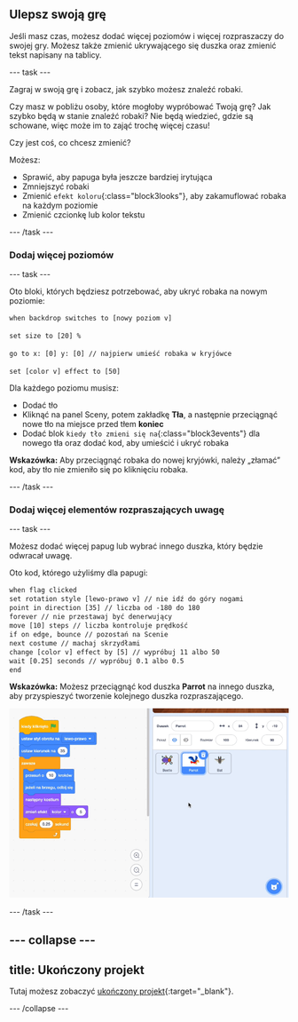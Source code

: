 ## Ulepsz swoją grę

Jeśli masz czas, możesz dodać więcej poziomów i więcej rozpraszaczy do swojej gry. Możesz także zmienić ukrywającego się duszka oraz zmienić tekst napisany na tablicy.

--- task ---

Zagraj w swoją grę i zobacz, jak szybko możesz znaleźć robaki.

Czy masz w pobliżu osoby, które mogłoby wypróbować Twoją grę? Jak szybko będą w stanie znaleźć robaki? Nie będą wiedzieć, gdzie są schowane, więc może im to zająć trochę więcej czasu!

Czy jest coś, co chcesz zmienić?

Możesz:
- Sprawić, aby papuga była jeszcze bardziej irytująca
- Zmniejszyć robaki
- Zmienić `efekt koloru`{:class="block3looks"}, aby zakamuflować robaka na każdym poziomie
- Zmienić czcionkę lub kolor tekstu

--- /task ---

### Dodaj więcej poziomów

--- task ---

Oto bloki, których będziesz potrzebować, aby ukryć robaka na nowym poziomie:

```blocks3
when backdrop switches to [nowy poziom v]

set size to [20] %

go to x: [0] y: [0] // najpierw umieść robaka w kryjówce

set [color v] effect to [50]
```

Dla każdego poziomu musisz:
- Dodać tło
- Kliknąć na panel Sceny, potem zakładkę **Tła**, a następnie przeciągnąć nowe tło na miejsce przed tłem **koniec**
- Dodać blok `kiedy tło zmieni się na`{:class="block3events"} dla nowego tła oraz dodać kod, aby umieścić i ukryć robaka

**Wskazówka:** Aby przeciągnąć robaka do nowej kryjówki, należy „złamać” kod, aby tło nie zmieniło się po kliknięciu robaka.

--- /task ---

### Dodaj więcej elementów rozpraszających uwagę

--- task ---

Możesz dodać więcej papug lub wybrać innego duszka, który będzie odwracał uwagę.

Oto kod, którego użyliśmy dla papugi:

```blocks3
when flag clicked
set rotation style [lewo-prawo v] // nie idź do góry nogami
point in direction [35] // liczba od -180 do 180
forever // nie przestawaj być denerwujący
move [10] steps // liczba kontroluje prędkość
if on edge, bounce // pozostań na Scenie
next costume // machaj skrzydłami
change [color v] effect by [5] // wypróbuj 11 albo 50
wait [0.25] seconds // wypróbuj 0.1 albo 0.5
end
```

**Wskazówka:** Możesz przeciągnąć kod duszka **Parrot** na innego duszka, aby przyspieszyć tworzenie kolejnego duszka rozpraszającego.

![Przeciągnięcie kodu z obszaru Skrypt do innego duszka na liście duszków.](images/drag-parrot-code.gif)

--- /task ---

--- collapse ---
---
title: Ukończony projekt
---

Tutaj możesz zobaczyć [ukończony projekt](https://scratch.mit.edu/projects/918096080/){:target="_blank"}.

--- /collapse ---
